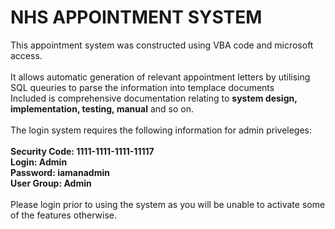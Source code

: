 # NHS APPOINTMENT SYSTEM
This appointment system was constructed using VBA code and microsoft access. <br>
<br>
It allows automatic generation of relevant appointment letters by utilising SQL queuries to parse the information into templace documents <br>
Included is comprehensive documentation relating to **system design, implementation, testing, manual** and so on. <br>
<br>
The login system requires the following information for admin priveleges:<br>
<br>
**Security Code: 1111-1111-1111-11117**<br>
**Login: Admin**<br>
**Password: iamanadmin**<br>
**User Group: Admin**<br>
<br>
Please login prior to using the system as you will be unable to activate some of the features otherwise. 
